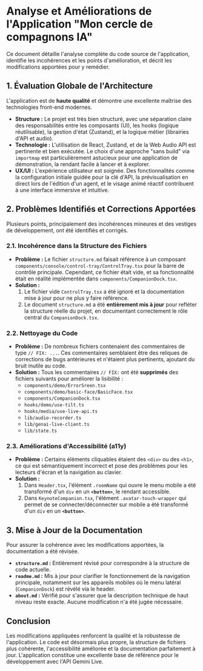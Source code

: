# Analyse et Améliorations de l'Application "Mon cercle de compagnons IA"

Ce document détaille l'analyse complète du code source de l'application, identifie les incohérences et les points d'amélioration, et décrit les modifications apportées pour y remédier.

## 1. Évaluation Globale de l'Architecture

L'application est de **haute qualité** et démontre une excellente maîtrise des technologies front-end modernes.

-   **Structure :** Le projet est très bien structuré, avec une séparation claire des responsabilités entre les composants (UI), les hooks (logique réutilisable), la gestion d'état (Zustand), et la logique métier (librairies d'API et audio).
-   **Technologie :** L'utilisation de React, Zustand, et de la Web Audio API est pertinente et bien exécutée. Le choix d'une approche "sans build" via `importmap` est particulièrement astucieux pour une application de démonstration, la rendant facile à lancer et à explorer.
-   **UX/UI :** L'expérience utilisateur est soignée. Des fonctionnalités comme la configuration initiale guidée pour la clé d'API, la prévisualisation en direct lors de l'édition d'un agent, et le visage animé réactif contribuent à une interface immersive et intuitive.

## 2. Problèmes Identifiés et Corrections Apportées

Plusieurs points, principalement des incohérences mineures et des vestiges de développement, ont été identifiés et corrigés.

### 2.1. Incohérence dans la Structure des Fichiers

-   **Problème :** Le fichier `structure.md` faisait référence à un composant `components/console/control-tray/ControlTray.tsx` pour la barre de contrôle principale. Cependant, ce fichier était vide, et sa fonctionnalité était en réalité implémentée dans `components/CompanionDock.tsx`.
-   **Solution :**
    1.  Le fichier vide `ControlTray.tsx` a été ignoré et la documentation mise à jour pour ne plus y faire référence.
    2.  Le document `structure.md` a été **entièrement mis à jour** pour refléter la structure réelle du projet, en documentant correctement le rôle central du `CompanionDock.tsx`.

### 2.2. Nettoyage du Code

-   **Problème :** De nombreux fichiers contenaient des commentaires de type `// FIX: ...`. Ces commentaires semblaient être des reliques de corrections de bugs antérieures et n'étaient plus pertinents, ajoutant du bruit inutile au code.
-   **Solution :** Tous les commentaires `// FIX:` ont été **supprimés** des fichiers suivants pour améliorer la lisibilité :
    -   `components/demo/ErrorSreen.tsx`
    -   `components/demo/basic-face/BasicFace.tsx`
    -   `components/CompanionDock.tsx`
    -   `hooks/demo/use-tilt.ts`
    -   `hooks/media/use-live-api.ts`
    -   `lib/audio-recorder.ts`
    -   `lib/genai-live-client.ts`
    -   `lib/state.ts`

### 2.3. Améliorations d'Accessibilité (a11y)

-   **Problème :** Certains éléments cliquables étaient des `<div>` ou des `<h1>`, ce qui est sémantiquement incorrect et pose des problèmes pour les lecteurs d'écran et la navigation au clavier.
-   **Solution :**
    1.  Dans `Header.tsx`, l'élément `.roomName` qui ouvre le menu mobile a été transformé d'un `div` en un **`<button>`**, le rendant accessible.
    2.  Dans `KeynoteCompanion.tsx`, l'élément `.avatar-touch-wrapper` qui permet de se connecter/déconnecter sur mobile a été transformé d'un `div` en un **`<button>`**.

## 3. Mise à Jour de la Documentation

Pour assurer la cohérence avec les modifications apportées, la documentation a été révisée.

-   **`structure.md` :** Entièrement révisé pour correspondre à la structure de code actuelle.
-   **`readme.md` :** Mis à jour pour clarifier le fonctionnement de la navigation principale, notamment sur les appareils mobiles où le menu latéral (`CompanionDock`) est révélé via le header.
-   **`about.md` :** Vérifié pour s'assurer que la description technique de haut niveau reste exacte. Aucune modification n'a été jugée nécessaire.

## Conclusion

Les modifications appliquées renforcent la qualité et la robustesse de l'application. Le code est désormais plus propre, la structure de fichiers plus cohérente, l'accessibilité améliorée et la documentation parfaitement à jour. L'application constitue une excellente base de référence pour le développement avec l'API Gemini Live.
